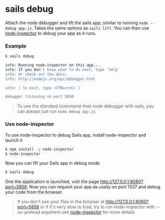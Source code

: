 # sails debug

Attach the node debugger and lift the sails app; similar to running `node --debug app.js`.  Takes the same options as `sails lift`.  You can then use [node-inspector](https://github.com/node-inspector/node-inspector) to debug your app as it runs.


### Example

```sh
$ sails debug

info: Running node-inspector on this app...
info: If you don't know what to do next, type `help`
info: Or check out the docs:
info: http://nodejs.org/api/debugger.html

info: ( to exit, type <CTRL>+<C> )

debugger listening on port 5858
```




> To use the standard (command-line) node debugger with sails, you can always just run `node debug app.js`.

### Use node-inspector

To use node-inspector to debug Sails app, install node-inspector and launch it

```sh
$ npm install -g node-inspector
$ node-inspector
```

Now you can lift your Sails app in debug mode 

```sh
$ sails debug
```

One the application is launched, visit the page http://127.0.0.1:8080?port=5858. Now you can request your app as usally on port 1337 and debug your code from the browser.

> If you don't see your files in the browser at http://127.0.0.1:8080?port=5858 or if it's very slow to load, try to run node-inspector with --no-preload argument see [node-inspector](https://github.com/node-inspector/node-inspector) for more details



<docmeta name="displayName" value="sails debug">
<docmeta name="pageType" value="command">
